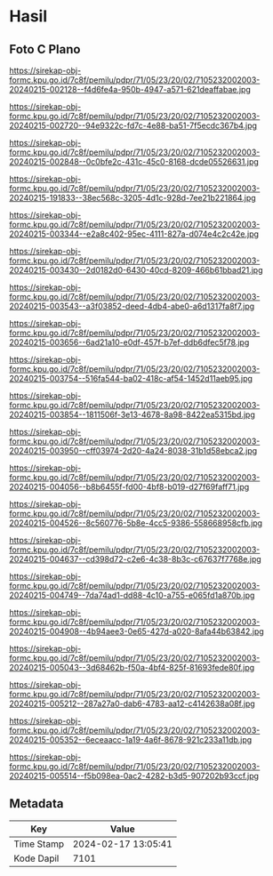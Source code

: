 # Hasil

## Foto C Plano

https://sirekap-obj-formc.kpu.go.id/7c8f/pemilu/pdpr/71/05/23/20/02/7105232002003-20240215-002128--f4d6fe4a-950b-4947-a571-621deaffabae.jpg

https://sirekap-obj-formc.kpu.go.id/7c8f/pemilu/pdpr/71/05/23/20/02/7105232002003-20240215-002720--94e9322c-fd7c-4e88-ba51-7f5ecdc367b4.jpg

https://sirekap-obj-formc.kpu.go.id/7c8f/pemilu/pdpr/71/05/23/20/02/7105232002003-20240215-002848--0c0bfe2c-431c-45c0-8168-dcde05526631.jpg

https://sirekap-obj-formc.kpu.go.id/7c8f/pemilu/pdpr/71/05/23/20/02/7105232002003-20240215-191833--38ec568c-3205-4d1c-928d-7ee21b221864.jpg

https://sirekap-obj-formc.kpu.go.id/7c8f/pemilu/pdpr/71/05/23/20/02/7105232002003-20240215-003344--e2a8c402-95ec-4111-827a-d074e4c2c42e.jpg

https://sirekap-obj-formc.kpu.go.id/7c8f/pemilu/pdpr/71/05/23/20/02/7105232002003-20240215-003430--2d0182d0-6430-40cd-8209-466b61bbad21.jpg

https://sirekap-obj-formc.kpu.go.id/7c8f/pemilu/pdpr/71/05/23/20/02/7105232002003-20240215-003543--a3f03852-deed-4db4-abe0-a6d1317fa8f7.jpg

https://sirekap-obj-formc.kpu.go.id/7c8f/pemilu/pdpr/71/05/23/20/02/7105232002003-20240215-003656--6ad21a10-e0df-457f-b7ef-ddb6dfec5f78.jpg

https://sirekap-obj-formc.kpu.go.id/7c8f/pemilu/pdpr/71/05/23/20/02/7105232002003-20240215-003754--516fa544-ba02-418c-af54-1452d11aeb95.jpg

https://sirekap-obj-formc.kpu.go.id/7c8f/pemilu/pdpr/71/05/23/20/02/7105232002003-20240215-003854--1811506f-3e13-4678-8a98-8422ea5315bd.jpg

https://sirekap-obj-formc.kpu.go.id/7c8f/pemilu/pdpr/71/05/23/20/02/7105232002003-20240215-003950--cff03974-2d20-4a24-8038-31b1d58ebca2.jpg

https://sirekap-obj-formc.kpu.go.id/7c8f/pemilu/pdpr/71/05/23/20/02/7105232002003-20240215-004056--b8b6455f-fd00-4bf8-b019-d27f69faff71.jpg

https://sirekap-obj-formc.kpu.go.id/7c8f/pemilu/pdpr/71/05/23/20/02/7105232002003-20240215-004526--8c560776-5b8e-4cc5-9386-558668958cfb.jpg

https://sirekap-obj-formc.kpu.go.id/7c8f/pemilu/pdpr/71/05/23/20/02/7105232002003-20240215-004637--cd398d72-c2e6-4c38-8b3c-c67637f7768e.jpg

https://sirekap-obj-formc.kpu.go.id/7c8f/pemilu/pdpr/71/05/23/20/02/7105232002003-20240215-004749--7da74ad1-dd88-4c10-a755-e065fd1a870b.jpg

https://sirekap-obj-formc.kpu.go.id/7c8f/pemilu/pdpr/71/05/23/20/02/7105232002003-20240215-004908--4b94aee3-0e65-427d-a020-8afa44b63842.jpg

https://sirekap-obj-formc.kpu.go.id/7c8f/pemilu/pdpr/71/05/23/20/02/7105232002003-20240215-005043--3d68462b-f50a-4bf4-825f-81693fede80f.jpg

https://sirekap-obj-formc.kpu.go.id/7c8f/pemilu/pdpr/71/05/23/20/02/7105232002003-20240215-005212--287a27a0-dab6-4783-aa12-c4142638a08f.jpg

https://sirekap-obj-formc.kpu.go.id/7c8f/pemilu/pdpr/71/05/23/20/02/7105232002003-20240215-005352--6eceaacc-1a19-4a6f-8678-921c233a11db.jpg

https://sirekap-obj-formc.kpu.go.id/7c8f/pemilu/pdpr/71/05/23/20/02/7105232002003-20240215-005514--f5b098ea-0ac2-4282-b3d5-907202b93ccf.jpg


## Metadata

| Key        | Value               |
| ---------- | ------------------- |
| Time Stamp | 2024-02-17 13:05:41 |
| Kode Dapil | 7101                |



